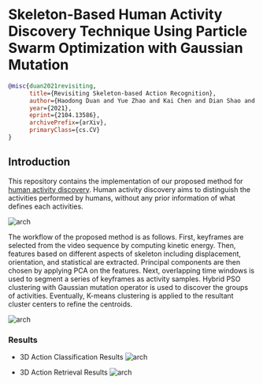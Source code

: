 # Skeleton-Based Human Activity Discovery Technique Using Particle Swarm Optimization with Gaussian Mutation
```BibTeX
@misc{duan2021revisiting,
      title={Revisiting Skeleton-based Action Recognition},
      author={Haodong Duan and Yue Zhao and Kai Chen and Dian Shao and Dahua Lin and Bo Dai},
      year={2021},
      eprint={2104.13586},
      archivePrefix={arXiv},
      primaryClass={cs.CV}
}
```

## Introduction

This repository contains the implementation of our proposed method for [human activity discovery](). Human activity discovery aims to distinguish the activities performed by humans, without any prior information of what defines each activities. 

![arch](/Figures/fig-1.jpg)

The workflow of the proposed method is as follows. First, keyframes are selected from the video sequence by computing kinetic energy. Then, features based on different aspects of skeleton including displacement, orientation, and statistical are extracted. Principal components are then chosen by applying PCA on the features. Next, overlapping time windows is used to segment a series of keyframes as activity samples. Hybrid PSO clustering with Gaussian mutation operator is used to discover the groups of activities. Eventually, K-means clustering is applied to the resultant cluster centers to refine the centroids.

![arch](/Figures/fig-2.jpg)




### Results
* 3D Action Classification Results
![arch](images/results_classification.png)

* 3D Action  Retrieval Results
![arch](images/results_retrieval.png)

